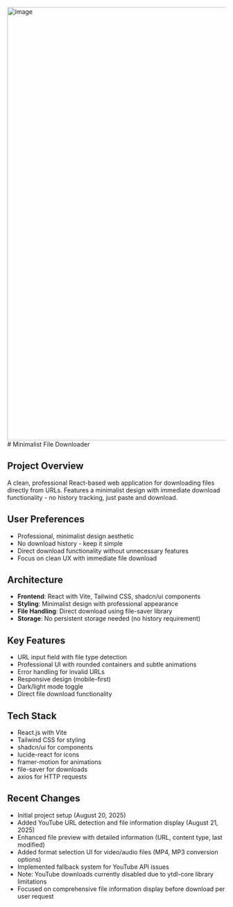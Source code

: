 <img width="1900" height="1000" alt="image" src="https://github.com/user-attachments/assets/6f03424c-4522-4578-8f74-0d53d21862ff" />
# Minimalist File Downloader

## Project Overview
A clean, professional React-based web application for downloading files directly from URLs. Features a minimalist design with immediate download functionality - no history tracking, just paste and download.

## User Preferences
- Professional, minimalist design aesthetic
- No download history - keep it simple
- Direct download functionality without unnecessary features
- Focus on clean UX with immediate file download

## Architecture
- **Frontend**: React with Vite, Tailwind CSS, shadcn/ui components
- **Styling**: Minimalist design with professional appearance
- **File Handling**: Direct download using file-saver library
- **Storage**: No persistent storage needed (no history requirement)

## Key Features
- URL input field with file type detection
- Professional UI with rounded containers and subtle animations
- Error handling for invalid URLs
- Responsive design (mobile-first)
- Dark/light mode toggle
- Direct file download functionality

## Tech Stack
- React.js with Vite
- Tailwind CSS for styling
- shadcn/ui for components
- lucide-react for icons
- framer-motion for animations
- file-saver for downloads
- axios for HTTP requests

## Recent Changes
- Initial project setup (August 20, 2025)
- Added YouTube URL detection and file information display (August 21, 2025)
- Enhanced file preview with detailed information (URL, content type, last modified)
- Added format selection UI for video/audio files (MP4, MP3 conversion options)
- Implemented fallback system for YouTube API issues
- Note: YouTube downloads currently disabled due to ytdl-core library limitations
- Focused on comprehensive file information display before download per user request
